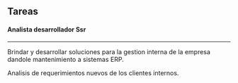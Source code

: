 ## Tareas
#### Analista desarrollador Ssr
---

Brindar y desarrollar soluciones para la gestion interna de la empresa dandole mantenimiento a sistemas ERP.

Analisis de requerimientos nuevos de los clientes internos.